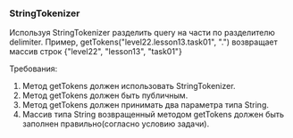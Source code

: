 
### StringTokenizer

Используя StringTokenizer разделить query на части по разделителю delimiter.
Пример,
getTokens(&quot;level22.lesson13.task01&quot;, &quot;.&quot;)
возвращает массив строк
{&quot;level22&quot;, &quot;lesson13&quot;, &quot;task01&quot;}


Требования:
1.	Метод getTokens должен использовать StringTokenizer.
2.	Метод getTokens должен быть публичным.
3.	Метод getTokens должен принимать два параметра типа String.
4.	Массив типа String возвращенный методом getTokens должен быть заполнен правильно(согласно условию задачи).


